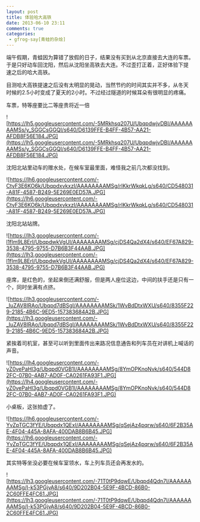 ```yaml
---
layout: post
title: 体验哈大高铁
date: 2013-06-10 23:11
comments: true
categories: 
 - gfrog-say[青蛙的杂烩]
---
```


端午假期，青蛙因为算错了放假的日子，结果没有买到从北京直接去大连的车票。
于是只好动车回沈阳，然后从沈阳坐高铁去大连。不过歪打正着，正好体验下提
速之后的哈大高铁。

目测哈大高铁提速之后没有太明显的晃动，当然节约的时间其实并不多，从冬天
时候的2.5小时变成了夏天的2小时。不过经过隧道的时候耳朵有很明显的疼痛。

车票，特等座要比二等座贵将近一倍

![https://lh5.googleusercontent.com/-5MRkhsq207U/UbqpdwjvDBI/AAAAAAAAMSs/y_SGGCsGGQI/s640/D6139FFE-B4FF-4B57-AA21-AFDB8F56E184.JPG](https://lh5.googleusercontent.com/-5MRkhsq207U/UbqpdwjvDBI/AAAAAAAAMSs/y_SGGCsGGQI/s640/D6139FFE-B4FF-4B57-AA21-AFDB8F56E184.JPG)

沈阳北站里动车的赠水处，在候车室最里面，难怪我之前几次都没找到。

![https://lh6.googleusercontent.com/-CtyF3E6KO6k/UbqpdxvkxzI/AAAAAAAAMSg/rlKkrWkqkLg/s640/CD548031-A81F-4587-B249-5E269E0ED57A.JPG](https://lh6.googleusercontent.com/-CtyF3E6KO6k/UbqpdxvkxzI/AAAAAAAAMSg/rlKkrWkqkLg/s640/CD548031-A81F-4587-B249-5E269E0ED57A.JPG)

沈阳北站站牌。

![https://lh3.googleusercontent.com/-l1fIm9L8ErI/UbqpdwkVgUI/AAAAAAAAMSg/cjDS4Qa2dX4/s640/EF67A829-3538-4795-9755-D7B6B3F44AAB.JPG](https://lh3.googleusercontent.com/-l1fIm9L8ErI/UbqpdwkVgUI/AAAAAAAAMSg/cjDS4Qa2dX4/s640/EF67A829-3538-4795-9755-D7B6B3F44AAB.JPG)

座席，是红色的，坐起来倒还满舒服，但是两人座位这边，中间的扶手还是只有一个，同时坐满有点挤。

![https://lh3.googleusercontent.com/-_IuZAV8IRAo/Ubqpd7dBSgI/AAAAAAAAMSk/1WvBdDtxWXU/s640/8355F229-2185-4B6C-9ED5-157383684A2B.JPG](https://lh3.googleusercontent.com/-_IuZAV8IRAo/Ubqpd7dBSgI/AAAAAAAAMSk/1WvBdDtxWXU/s640/8355F229-2185-4B6C-9ED5-157383684A2B.JPG)

紧挨着司机室，甚至可以听到里面传出来路况信息通告和列车员在对讲机上喊话的声音。

![https://lh4.googleusercontent.com/-yZ0vePaHl3g/Ubqpd0VGB1I/AAAAAAAAMSg/8YmOPKnoNvk/s640/544D82FC-07B0-4AB7-AD0F-CA0261FA93F1.JPG](https://lh4.googleusercontent.com/-yZ0vePaHl3g/Ubqpd0VGB1I/AAAAAAAAMSg/8YmOPKnoNvk/s640/544D82FC-07B0-4AB7-AD0F-CA0261FA93F1.JPG)

小桌板，这张拍虚了。

![https://lh6.googleusercontent.com/-YvZpTGC3fYE/Ubqpdx1QExI/AAAAAAAAMSg/qSejAz4pqrw/s640/6F2B35AE-4F04-445A-8AFA-400DAB8B6B45.JPG](https://lh6.googleusercontent.com/-YvZpTGC3fYE/Ubqpdx1QExI/AAAAAAAAMSg/qSejAz4pqrw/s640/6F2B35AE-4F04-445A-8AFA-400DAB8B6B45.JPG)

其实特等坐没必要在候车室领水，车上列车员还会再发水的。

![https://lh3.googleusercontent.com/-71T0tP9dqwE/Ubqpd4Qdn7I/AAAAAAAAMSg/I-k53PGjvA8/s640/9D202B04-5E9F-4BCD-86B0-2C60FFE4FC61.JPG](https://lh3.googleusercontent.com/-71T0tP9dqwE/Ubqpd4Qdn7I/AAAAAAAAMSg/I-k53PGjvA8/s640/9D202B04-5E9F-4BCD-86B0-2C60FFE4FC61.JPG)

